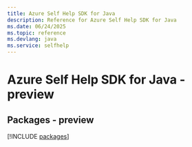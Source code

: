 ```yaml
---
title: Azure Self Help SDK for Java
description: Reference for Azure Self Help SDK for Java
ms.date: 06/24/2025
ms.topic: reference
ms.devlang: java
ms.service: selfhelp
---
```

# Azure Self Help SDK for Java - preview
## Packages - preview
[!INCLUDE [packages](self-help-index.md)]